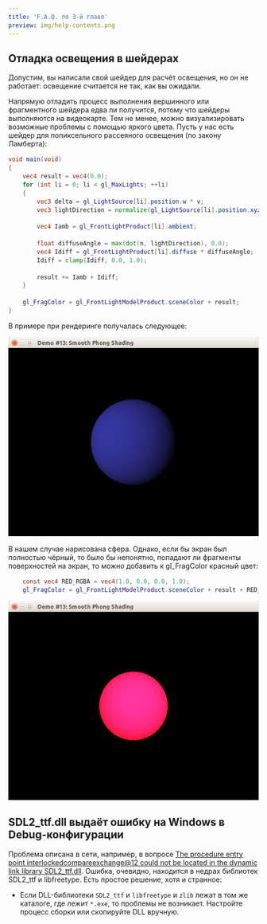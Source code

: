 ```yaml
---
title: 'F.A.Q. по 3-й главе'
preview: img/help-contents.png
---
```


## Отладка освещения в шейдерах

Допустим, вы написали свой шейдер для расчёт освещения, но он не работает: освещение считается не так, как вы ожидали.

Напрямую отладить процесс выполнения вершинного или фрагментного шейдера едва ли получится, потому что шейдеры выполняются на видеокарте. Тем не менее, можно визуализировать возможные проблемы с помощью яркого цвета. Пусть у нас есть шейдер для попиксельного рассеяного освещения (по закону Ламберта):

```glsl
void main(void)
{
    vec4 result = vec4(0.0);
    for (int li = 0; li < gl_MaxLights; ++li)
    {
        vec3 delta = gl_LightSource[li].position.w * v;
        vec3 lightDirection = normalize(gl_LightSource[li].position.xyz - delta);

        vec4 Iamb = gl_FrontLightProduct[li].ambient;

        float diffuseAngle = max(dot(n, lightDirection), 0.0);
        vec4 Idiff = gl_FrontLightProduct[li].diffuse * diffuseAngle;
        Idiff = clamp(Idiff, 0.0, 1.0);

        result += Iamb + Idiff;
    }

    gl_FragColor = gl_FrontLightModelProduct.sceneColor + result;
}
```

В примере при рендеринге получалась следующее:

![Скриншот](figures/smooth_lambert_lighting.png)

В нашем случае нарисована сфера. Однако, если бы экран был полностью чёрный, то было бы непонятно, попадают ли фрагменты поверхностей на экран, то можно добавить к gl_FragColor красный цвет:

```glsl
    const vec4 RED_RGBA = vec4(1.0, 0.0, 0.0, 1.0);
    gl_FragColor = gl_FrontLightModelProduct.sceneColor + result + RED_RGBA;
```

![Скриншот](figures/lambert-red-colored.png)

## SDL2_ttf.dll выдаёт ошибку на Windows в Debug-конфигурации

Проблема описана в сети, например, в вопросе [The procedure entry point interlockedcompareexchange@12 could not be located in the dynamic link library SDL2_ttf.dll](http://stackoverflow.com/questions/38639337/). Ошибка, очевидно, находится в недрах библиотек SDL2_ttf и libfreetype. Есть простое решение, хотя и странное:

- Если DLL-библиотеки `SDL2_ttf` и `libfreetype` и `zlib` лежат в том же каталоге, где лежит `*.exe`, то проблемы не возникает. Настройте процесс сборки или скопируйте DLL вручную.
